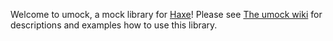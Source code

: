 Welcome to umock, a mock library for [Haxe](http://www.haxe.org)! 
Please see [The umock wiki](http://github.com/ciscoheat/umock/wiki/Description-and-Quickstart) for descriptions and examples how to use this library.
